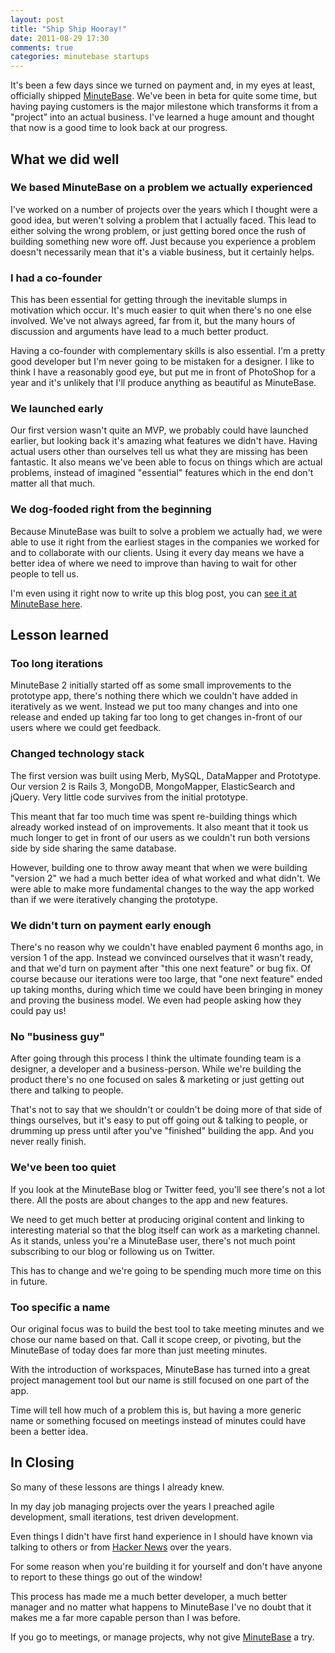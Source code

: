 ```yaml
---
layout: post
title: "Ship Ship Hooray!"
date: 2011-08-29 17:30
comments: true
categories: minutebase startups
---
```


It's been a few days since we turned on payment and, in my eyes at least, officially shipped [MinuteBase](http://minutebase.com). We've been in beta for quite some time, but having paying customers is the major milestone which transforms it from a "project" into an actual business. I've learned a huge amount and thought that now is a good time to look back at our progress.

## What we did well

### We based MinuteBase on a problem we actually experienced

I've worked on a number of projects over the years which I thought were a good idea, but weren't solving a problem that I actually faced. This lead to either solving the wrong problem, or just getting bored once the rush of building something new wore off. Just because you experience a problem doesn't necessarily mean that it's a viable business, but it certainly helps.

### I had a co-founder

This has been essential for getting through the inevitable slumps in motivation which occur. It's much easier to quit when there's no one else involved. We've not always agreed, far from it, but the many hours of discussion and arguments have lead to a much better product.

Having a co-founder with complementary skills is also essential. I'm a pretty good developer but I'm never going to be mistaken for a designer. I like to think I have a reasonably good eye, but put me in front of PhotoShop for a year and it's unlikely that I'll produce anything as beautiful as MinuteBase.

### We launched early

Our first version wasn't quite an MVP, we probably could have launched earlier, but looking back it's amazing what features we didn't have. Having actual users other than ourselves tell us what they are missing has been fantastic. It also means we've been able to focus on things which are actual problems, instead of imagined "essential" features which in the end don't matter all that much.

### We dog-fooded right from the beginning

Because MinuteBase was built to solve a problem we actually had, we were able to use it right from the earliest stages in the companies we worked for and to collaborate with our clients. Using it every day means we have a better idea of where we need to improve than having to wait for other people to tell us.

I'm even using it right now to write up this blog post, you can [see it at MinuteBase here](http://livsey.minutebase.com/meetings/ship-ship-hooray).

## Lesson learned

### Too long iterations

MinuteBase 2 initially started off as some small improvements to the prototype app, there's nothing there which we couldn't have added in iteratively as we went. Instead we put too many changes and into one release and ended up taking far too long to get changes in-front of our users where we could get feedback.

### Changed technology stack

The first version was built using Merb, MySQL, DataMapper and Prototype. Our version 2 is Rails 3, MongoDB, MongoMapper, ElasticSearch and jQuery. Very little code survives from the initial prototype.

This meant that far too much time was spent re-building things which already worked instead of on improvements. It also meant that it took us much longer to get in front of our users as we couldn't run both versions side by side sharing the same database.

However, building one to throw away meant that when we were building "version 2" we had a much better idea of what worked and what didn't. We were able to make more fundamental changes to the way the app worked than if we were iteratively changing the prototype.

### We didn't turn on payment early enough

There's no reason why we couldn't have enabled payment 6 months ago, in version 1 of the app. Instead we convinced ourselves that it wasn't ready, and that we'd turn on payment after "this one next feature" or bug fix. Of course because our iterations were too large, that "one next feature" ended up taking months, during which time we could have been bringing in money and proving the business model. We even had people asking how they could pay us!

### No "business guy"

After going through this process I think the ultimate founding team is a designer, a developer and a business-person. While we're building the product there's no one focused on sales & marketing or just getting out there and talking to people.

That's not to say that we shouldn't or couldn't be doing more of that side of things ourselves, but it's easy to put off going out & talking to people, or drumming up press until after you've "finished" building the app. And you never really finish.

### We've been too quiet

If you look at the MinuteBase blog or Twitter feed, you'll see there's not a lot there. All the posts are about changes to the app and new features.

We need to get much better at producing original content and linking to interesting material so that the blog itself can work as a marketing channel. As it stands, unless you're a MinuteBase user, there's not much point subscribing to our blog or following us on Twitter.

This has to change and we're going to be spending much more time on this in future.

### Too specific a name

Our original focus was to build the best tool to take meeting minutes and we chose our name based on that. Call it scope creep, or pivoting, but the MinuteBase of today does far more than just meeting minutes.

With the introduction of workspaces, MinuteBase has turned into a great project management tool but our name is still focused on one part of the app.

Time will tell how much of a problem this is, but having a more generic name or something focused on meetings instead of minutes could have been a better idea.

## In Closing

So many of these lessons are things I already knew.

In my day job managing projects over the years I preached agile development, small iterations, test driven development.

Even things I didn't have first hand experience in I should have known via talking to others or from [Hacker News](http://news.ycombinator.com) over the years.

For some reason when you're building it for yourself and don't have anyone to report to these things go out of the window!

This process has made me a much better developer, a much better manager and no matter what happens to MinuteBase I've no doubt that it makes me a far more capable person than I was before.

If you go to meetings, or manage projects, why not give [MinuteBase](http://minutebase.com) a try.